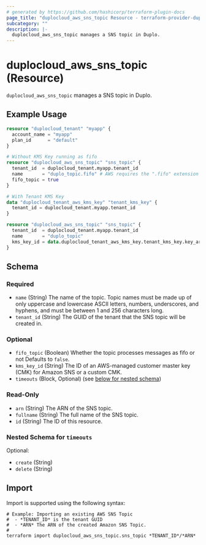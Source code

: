 ```yaml
---
# generated by https://github.com/hashicorp/terraform-plugin-docs
page_title: "duplocloud_aws_sns_topic Resource - terraform-provider-duplocloud"
subcategory: ""
description: |-
  duplocloud_aws_sns_topic manages a SNS topic in Duplo.
---
```


# duplocloud_aws_sns_topic (Resource)

`duplocloud_aws_sns_topic` manages a SNS topic in Duplo.

## Example Usage

```terraform
resource "duplocloud_tenant" "myapp" {
  account_name = "myapp"
  plan_id      = "default"
}

# Without KMS Key running as fifo
resource "duplocloud_aws_sns_topic" "sns_topic" {
  tenant_id  = duplocloud_tenant.myapp.tenant_id
  name       = "duplo_topic.fifo" # AWS requires the ".fifo" extension for fifo sns topics
  fifo_topic = true
}

# With Tenant KMS Key
data "duplocloud_tenant_aws_kms_key" "tenant_kms_key" {
  tenant_id = duplocloud_tenant.myapp.tenant_id
}

resource "duplocloud_aws_sns_topic" "sns_topic" {
  tenant_id  = duplocloud_tenant.myapp.tenant_id
  name       = "duplo_topic"
  kms_key_id = data.duplocloud_tenant_aws_kms_key.tenant_kms_key.key_arn
}
```

<!-- schema generated by tfplugindocs -->
## Schema

### Required

- `name` (String) The name of the topic. Topic names must be made up of only uppercase and lowercase ASCII letters, numbers, underscores, and hyphens, and must be between 1 and 256 characters long.
- `tenant_id` (String) The GUID of the tenant that the SNS topic will be created in.

### Optional

- `fifo_topic` (Boolean) Whether the topic processes messages as fifo or not Defaults to `false`.
- `kms_key_id` (String) The ID of an AWS-managed customer master key (CMK) for Amazon SNS or a custom CMK.
- `timeouts` (Block, Optional) (see [below for nested schema](#nestedblock--timeouts))

### Read-Only

- `arn` (String) The ARN of the SNS topic.
- `fullname` (String) The full name of the SNS topic.
- `id` (String) The ID of this resource.

<a id="nestedblock--timeouts"></a>
### Nested Schema for `timeouts`

Optional:

- `create` (String)
- `delete` (String)

## Import

Import is supported using the following syntax:

```shell
# Example: Importing an existing AWS SNS Topic
#  - *TENANT_ID* is the tenant GUID
#  - *ARN* The ARN of the created Amazon SNS Topic.
#
terraform import duplocloud_aws_sns_topic.sns_topic *TENANT_ID*/*ARN*
```
